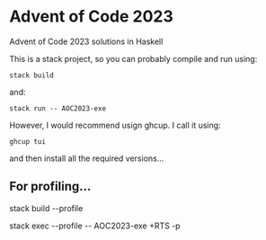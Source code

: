 # Advent of Code 2023

Advent of Code 2023 solutions in Haskell

This is a stack project, so you can probably compile and run using:

    stack build

and:

    stack run -- AOC2023-exe


However, I would recommend usign ghcup. I call it using:

    ghcup tui

and then install all the required versions...



## For profiling...

stack build --profile

stack exec --profile -- AOC2023-exe +RTS -p

